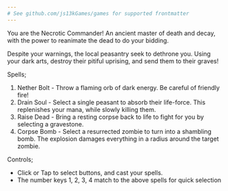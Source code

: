 ```yaml
---
# See github.com/js13kGames/games for supported frontmatter
---
```

You are the Necrotic Commander! An ancient master of death and decay, with the power to reanimate the dead to do your bidding.

Despite your warnings, the local peasantry seek to dethrone you. Using your dark arts, destroy their pitiful uprising, and send them to their graves!

Spells;
1) Nether Bolt - Throw a flaming orb of dark energy. Be careful of friendly fire!
2) Drain Soul - Select a single peasant to absorb their life-force. This replenishes your mana, while slowly killing them.
3) Raise Dead - Bring a resting corpse back to life to fight for you by selecting a gravestone.
4) Corpse Bomb - Select a resurrected zombie to turn into a shambling bomb. The explosion damages everything in a radius around the target zombie.

Controls;
* Click or Tap to select buttons, and cast your spells.
* The number keys 1, 2, 3, 4 match to the above spells for quick selection